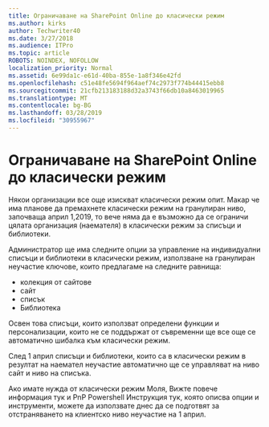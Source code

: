 ```yaml
---
title: Ограничаване на SharePoint Online до класически режим
ms.author: kirks
author: Techwriter40
ms.date: 3/27/2018
ms.audience: ITPro
ms.topic: article
ROBOTS: NOINDEX, NOFOLLOW
localization_priority: Normal
ms.assetid: 6e99da1c-e61d-40ba-855e-1a8f346e42fd
ms.openlocfilehash: c51e48fe5694f964aef74c2973f774b44415ebb8
ms.sourcegitcommit: 21cfb213183188d32a3743f66db10a8463019965
ms.translationtype: MT
ms.contentlocale: bg-BG
ms.lasthandoff: 03/28/2019
ms.locfileid: "30955967"
---
```

# <a name="restrict-sharepoint-online-to-classic-mode"></a>Ограничаване на SharePoint Online до класически режим

Някои организации все още изискват класически режим опит. Макар че има планове да премахнете класически режим на гранулиран ниво, започваща април 1,2019, то вече няма да е възможно да се ограничи цялата организация (наемателя) в класически режим за списъци и библиотеки.

Администратор ще има следните опции за управление на индивидуални списъци и библиотеки в класически режим, използване на гранулиран неучастие ключове, които предлагаме на следните равнища:

- колекция от сайтове
- сайт
- списък
- Библиотека

Освен това списъци, които използват определени функции и персонализации, които не се поддържат от съвременни ще все още се автоматично шибалка към класически режим.

След 1 април списъци и библиотеки, които са в класически режим в резултат на наемател неучастие автоматично ще се управляват на ниво сайт и ниво на списъка.

Ако имате нужда от класически режим Моля, Вижте повече информация тук и PnP Powershell Инструкция тук, която описва опции и инструменти, можете да използвате днес да се подготвят за отстраняването на клиентско ниво неучастие на 1 април.
